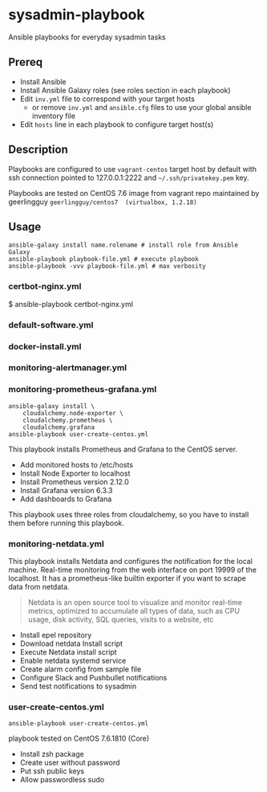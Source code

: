 # sysadmin-playbook

 Ansible playbooks for everyday sysadmin tasks

## Prereq

+ Install Ansible
+ Install Ansible Galaxy roles (see roles section in each playbook)
+ Edit `inv.yml` file to correspond with your target hosts
  + or remove `inv.yml` and `ansible.cfg` files to use your global ansible inventory file
+ Edit `hosts` line in each playbook to configure target host(s)

## Description

Playbooks are configured to use `vagrant-centos` target host by default with ssh connection pointed to 127.0.0.1:2222 and `~/.ssh/privatekey.pem` key.

Playbooks are tested on CentOS 7.6 image from vagrant repo maintained by geerlingguy `geerlingguy/centos7  (virtualbox, 1.2.18)`

## Usage

```console
ansible-galaxy install name.rolename # install role from Ansible Galaxy
ansible-playbook playbook-file.yml # execute playbook
ansible-playbook -vvv playbook-file.yml # max verbosity
```

### certbot-nginx.yml

$ ansible-playbook certbot-nginx.yml

### default-software.yml

### docker-install.yml

### monitoring-alertmanager.yml

### monitoring-prometheus-grafana.yml

```console
ansible-galaxy install \
    cloudalchemy.node-exporter \
    cloudalchemy.prometheus \
    cloudalchemy.grafana
ansible-playbook user-create-centos.yml
```

This playbook installs Prometheus and Grafana to the CentOS server.

+ Add monitored hosts to /etc/hosts
+ Install Node Exporter to localhost
+ Install Prometheus version 2.12.0
+ Install Grafana version 6.3.3
+ Add dashboards to Grafana

This playbook uses three roles from cloudalchemy, so you have to install them before running this playbook.

### monitoring-netdata.yml

This playbook installs Netdata and configures the notification for the local machine. Real-time monitoring from the web interface on port 19999 of the localhost. It has a prometheus-like builtin exporter if you want to scrape data from netdata.

> Netdata is an open source tool to visualize and monitor real-time metrics, optimized to accumulate all types of data, such as CPU usage, disk activity, SQL queries, visits to a website, etc

+ Install epel repository
+ Download netdata Install script
+ Execute Netdata install script
+ Enable netdata systemd service
+ Create alarm config from sample file
+ Configure Slack and Pushbullet notifications
+ Send test notifications to sysadmin

### user-create-centos.yml

```console
ansible-playbook user-create-centos.yml
```

playbook tested on CentOS 7.6.1810 (Core)

+ Install zsh package
+ Create user without password
+ Put ssh public keys
+ Allow passwordless sudo
